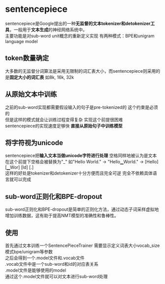 # sentencepiece
sentencepiece是Google提出的一种**无监督的文本tokenizer和detokenizer工具**，一般用于**文本生成**的神经网络系统中。  
主要功能是对sub-word unit概念的重新定义实现 有两种模式：BPE和unigram language model  

## token数量确定
大多数的无监督分词算法是采用无限制的词汇表大小，而sentencepiece则采用的是**固定大小的词汇表** 如8k, 16k, 32k  

## 从原始文本中训练
之前的sub-word实现都需要假设输入的句子是pre-tokenized的 这个约束是必须的  
但是这样的模式就会让训练过程变得复杂 实现这个前提很困难  
sentencepiece的实现速度足够快 **直接从原始句子中训练模型**  

## 将字符视为unicode
sentencepiece把**输入文本当做unicode字符进行处理** 空格同样地被认为是文本  
在这个前提下空格会被替换为"_" 如"Hello World." -> "Hello▁World." -> [Hello] [▁Wor] [ld] [.]  
这样的好处是tokenizer和detokenizer十分方便而且完全可逆 完全不依赖具体语言就可以完成  

## sub-word正则化和BPE-dropout
sub-word正则化和BPE-dropout是简单的正则化方法，通过动态子词采样虚拟地增加训练数据，这有助于提高NMT模型的准确性和鲁棒性。  

## 使用
首先通过文本训练一个SentencePieceTrainer 需要显示定义词表大小vocab_size 模式bpe/unigram等参数  
之后会得到一个.model文件和.vocab文件  
.vocab文件中是一个sub-word和id的对应表关系  
.model文件是能够使用的model  
通过这个.model文件就可以对文本进行sub-word处理  